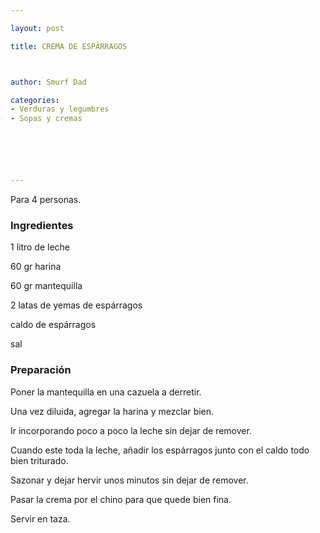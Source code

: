 ```yaml
---

layout: post

title: CREMA DE ESPÁRRAGOS



author: Smurf Dad

categories:
- Verduras y legumbres
- Sopas y cremas






---
```


Para 4 personas.

<h3>Ingredientes</h3>

1 litro de leche

60 gr harina

60 gr mantequilla

2 latas de yemas de espárragos

caldo de espárragos

sal

<h3>Preparación</h3>

Poner la mantequilla en una cazuela a derretir.

Una vez diluida, agregar la harina y mezclar bien.

Ir incorporando poco a poco la leche sin dejar de remover.

Cuando este toda la leche, añadir los espárragos junto con el caldo todo bien triturado.

Sazonar y dejar hervir unos minutos sin dejar de remover.

Pasar la crema por el chino para que quede bien fina.

Servir en taza.